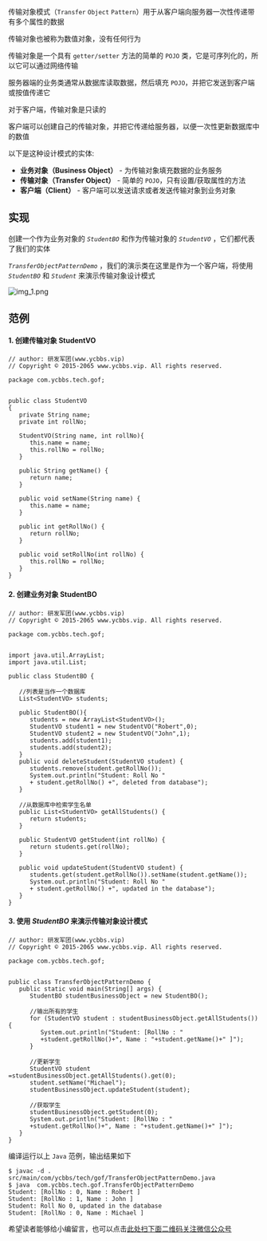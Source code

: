 传输对象模式（`Transfer` `Object` `Pattern`）用于从客户端向服务器一次性传递带有多个属性的数据

传输对象也被称为数值对象，没有任何行为

传输对象是一个具有 `getter/setter` 方法的简单的 `POJO` 类，它是可序列化的，所以它可以通过网络传输

服务器端的业务类通常从数据库读取数据，然后填充 `POJO`，并把它发送到客户端或按值传递它

对于客户端，传输对象是只读的

客户端可以创建自己的传输对象，并把它传递给服务器，以便一次性更新数据库中的数值

以下是这种设计模式的实体:

 *  **业务对象（Business Object）** \- 为传输对象填充数据的业务服务
 *  **传输对象（Transfer Object）** \- 简单的 `POJO`，只有设置/获取属性的方法
 *  **客户端（Client）** \- 客户端可以发送请求或者发送传输对象到业务对象

## 实现 ##

创建一个作为业务对象的 *`StudentBO`* 和作为传输对象的 *`StudentVO`* ，它们都代表了我们的实体

*`TransferObjectPatternDemo`* ，我们的演示类在这里是作为一个客户端，将使用 *`StudentBO`* 和 *`Student`* 来演示传输对象设计模式

![img\_1.png][img_1.png]

## 范例 ##

#### 1. 创建传输对象 StudentVO ####

```
// author: 研发军团(www.ycbbs.vip)
// Copyright © 2015-2065 www.ycbbs.vip. All rights reserved.

package com.ycbbs.tech.gof;


public class StudentVO
{
   private String name;
   private int rollNo;

   StudentVO(String name, int rollNo){
      this.name = name;
      this.rollNo = rollNo;
   }

   public String getName() {
      return name;
   }

   public void setName(String name) {
      this.name = name;
   }

   public int getRollNo() {
      return rollNo;
   }

   public void setRollNo(int rollNo) {
      this.rollNo = rollNo;
   }
}
```

#### 2. 创建业务对象 StudentBO ####

```
// author: 研发军团(www.ycbbs.vip)
// Copyright © 2015-2065 www.ycbbs.vip. All rights reserved.

package com.ycbbs.tech.gof;


import java.util.ArrayList;
import java.util.List;

public class StudentBO {

   //列表是当作一个数据库
   List<StudentVO> students;

   public StudentBO(){
      students = new ArrayList<StudentVO>();
      StudentVO student1 = new StudentVO("Robert",0);
      StudentVO student2 = new StudentVO("John",1);
      students.add(student1);
      students.add(student2);       
   }
   public void deleteStudent(StudentVO student) {
      students.remove(student.getRollNo());
      System.out.println("Student: Roll No " 
      + student.getRollNo() +", deleted from database");
   }

   //从数据库中检索学生名单
   public List<StudentVO> getAllStudents() {
      return students;
   }

   public StudentVO getStudent(int rollNo) {
      return students.get(rollNo);
   }

   public void updateStudent(StudentVO student) {
      students.get(student.getRollNo()).setName(student.getName());
      System.out.println("Student: Roll No " 
      + student.getRollNo() +", updated in the database");
   }
}
```

#### 3. 使用 *StudentBO* 来演示传输对象设计模式 ####

```
// author: 研发军团(www.ycbbs.vip)
// Copyright © 2015-2065 www.ycbbs.vip. All rights reserved.

package com.ycbbs.tech.gof;


public class TransferObjectPatternDemo {
   public static void main(String[] args) {
      StudentBO studentBusinessObject = new StudentBO();

      //输出所有的学生
      for (StudentVO student : studentBusinessObject.getAllStudents()) {
         System.out.println("Student: [RollNo : "
         +student.getRollNo()+", Name : "+student.getName()+" ]");
      }

      //更新学生
      StudentVO student =studentBusinessObject.getAllStudents().get(0);
      student.setName("Michael");
      studentBusinessObject.updateStudent(student);

      //获取学生
      studentBusinessObject.getStudent(0);
      System.out.println("Student: [RollNo : "
      +student.getRollNo()+", Name : "+student.getName()+" ]");
   }
}
```

编译运行以上 `Java` 范例，输出结果如下

```
$ javac -d . src/main/com/ycbbs/tech/gof/TransferObjectPatternDemo.java
$ java  com.ycbbs.tech.gof.TransferObjectPatternDemo
Student: [RollNo : 0, Name : Robert ]
Student: [RollNo : 1, Name : John ]
Student: Roll No 0, updated in the database
Student: [RollNo : 0, Name : Michael ]
```
[img_1.png]: https://gitee.com/duchaochen/gongzhonghao/raw/master/个人博客文章/001-images/souyunku-web/2019/08/0802/03/37/img_1.png


希望读者能够给小编留言，也可以点击[此处扫下面二维码关注微信公众号](https://www.ycbbs.vip/?p=28 "此处扫下面二维码关注微信公众号")